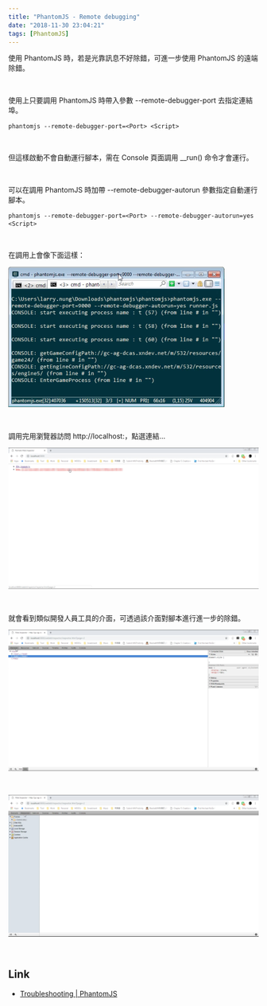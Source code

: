 ```yaml
---
title: "PhantomJS - Remote debugging"
date: "2018-11-30 23:04:21"
tags: [PhantomJS]
---
```



使用 PhantomJS 時，若是光靠訊息不好除錯，可進一步使用 PhantomJS 的遠端除錯。  

<!-- More -->

<br/>


使用上只要調用 PhantomJS 時帶入參數 --remote-debugger-port 去指定連結埠。  

    phantomjs --remote-debugger-port=<Port> <Script>

<br/>


但這樣啟動不會自動運行腳本，需在 Console 頁面調用 __run() 命令才會運行。  

<br/>


可以在調用 PhantomJS 時加帶 --remote-debugger-autorun 參數指定自動運行腳本。  

    phantomjs --remote-debugger-port=<Port> --remote-debugger-autorun=yes <Script>

<br/>


在調用上會像下面這樣：  

![1.png](1.png)

<br/>


調用完用瀏覽器訪問 http://localhost:<Port>，點選連結... 

![2.png](2.png)

<br/>


就會看到類似開發人員工具的介面，可透過該介面對腳本進行進一步的除錯。  

![3.png](3.png)

<br/>


![4.png](4.png)

<br/>


Link
----
* [Troubleshooting | PhantomJS](http://phantomjs.org/troubleshooting.html)
